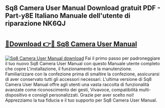## Sq8 Camera User Manual Download gratuit PDF - Part-y8E Italiano Manuale dell'utente di riparazione NK6QJ

# <h2><a href="http://dfbpry.blite.top/?on=Sq8+Camera+User+Manual">🔗Download 👉🔴 Sq8 Camera User Manual</a></h2>

[![Sq8 Camera User Manual download](https://i.imgur.com/lujVjoI.png)](http://dfbpry.blite.top/?on=Sq8+Camera+User+Manual)
Fai il primo passo per padroneggiare il tuo nuovo Sq8 Camera User Manual con questo Manuale utente completo che copre L'installazione, il funzionamento e la manutenzione. Familiarizzare con la confezione prima di smaltire la confezione, assicurarsi di aver conservato tutti gli accessori necessari. L'ultima versione di Sq8 Camera User Manual offre agli utenti una vasta raccolta di funzionalità avanzate come riconoscimento dei gesti, Vivavoce, compatibilità multi-dispositivo e consigli personalizzati. Grazie per aver scelto noi! Apprezziamo la tua fiducia e il tuo supporto per Sq8 Camera User Manual.
